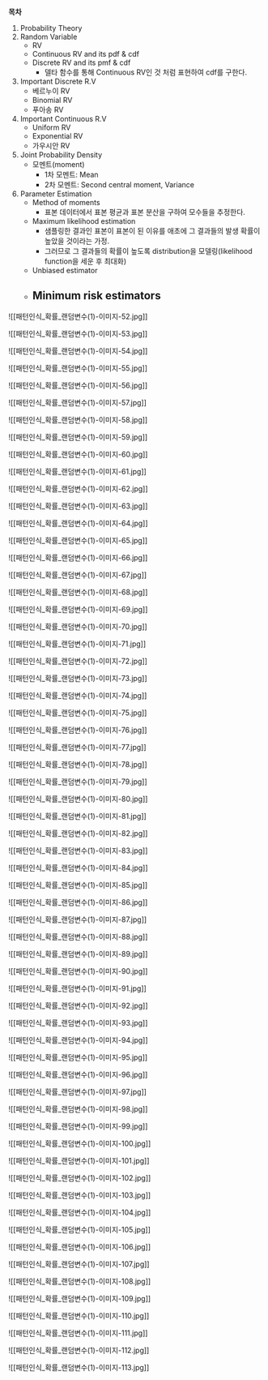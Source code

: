 **목차**
1. Probability Theory
2. Random Variable
	- RV
	- Continuous RV and its pdf & cdf
	- Discrete RV and its pmf & cdf
		- 델타 함수를 통해 Continuous RV인 것 처럼 표현하여 cdf를 구한다.
1. Important Discrete R.V
	- 베르누이 RV
	- Binomial RV
	- 푸아송 RV
2. Important Continuous R.V
	- Uniform RV
	- Exponential RV
	- 가우시안 RV
3. Joint Probability Density
	- 모멘트(moment)
		- 1차 모멘트: Mean
		- 2차 모멘트: Second central moment, Variance
1. Parameter Estimation
	- Method of moments
		- 표본 데이터에서 표본 평균과 표본 분산을 구하여 모수들을 추정한다.
	- Maximum likelihood estimation
		- 샘플링한 결과인 표본이 표본이 된 이유를 애초에 그 결과들의 발생 확률이 높았을 것이라는 가정.
		- 그러므로 그 결과들의 확률이 높도록 distribution을 모델링(likelihood function을 세운 후 최대화)
	- Unbiased estimator
	- Minimum risk estimators
		- 


![[패턴인식_확률_랜덤변수(1)-이미지-52.jpg]]

![[패턴인식_확률_랜덤변수(1)-이미지-53.jpg]]

![[패턴인식_확률_랜덤변수(1)-이미지-54.jpg]]

![[패턴인식_확률_랜덤변수(1)-이미지-55.jpg]]

![[패턴인식_확률_랜덤변수(1)-이미지-56.jpg]]

![[패턴인식_확률_랜덤변수(1)-이미지-57.jpg]]

![[패턴인식_확률_랜덤변수(1)-이미지-58.jpg]]

![[패턴인식_확률_랜덤변수(1)-이미지-59.jpg]]

![[패턴인식_확률_랜덤변수(1)-이미지-60.jpg]]

![[패턴인식_확률_랜덤변수(1)-이미지-61.jpg]]

![[패턴인식_확률_랜덤변수(1)-이미지-62.jpg]]

![[패턴인식_확률_랜덤변수(1)-이미지-63.jpg]]

![[패턴인식_확률_랜덤변수(1)-이미지-64.jpg]]

![[패턴인식_확률_랜덤변수(1)-이미지-65.jpg]]

![[패턴인식_확률_랜덤변수(1)-이미지-66.jpg]]

![[패턴인식_확률_랜덤변수(1)-이미지-67.jpg]]

![[패턴인식_확률_랜덤변수(1)-이미지-68.jpg]]

![[패턴인식_확률_랜덤변수(1)-이미지-69.jpg]]

![[패턴인식_확률_랜덤변수(1)-이미지-70.jpg]]

![[패턴인식_확률_랜덤변수(1)-이미지-71.jpg]]

![[패턴인식_확률_랜덤변수(1)-이미지-72.jpg]]

![[패턴인식_확률_랜덤변수(1)-이미지-73.jpg]]

![[패턴인식_확률_랜덤변수(1)-이미지-74.jpg]]

![[패턴인식_확률_랜덤변수(1)-이미지-75.jpg]]

![[패턴인식_확률_랜덤변수(1)-이미지-76.jpg]]

![[패턴인식_확률_랜덤변수(1)-이미지-77.jpg]]

![[패턴인식_확률_랜덤변수(1)-이미지-78.jpg]]

![[패턴인식_확률_랜덤변수(1)-이미지-79.jpg]]

![[패턴인식_확률_랜덤변수(1)-이미지-80.jpg]]

![[패턴인식_확률_랜덤변수(1)-이미지-81.jpg]]

![[패턴인식_확률_랜덤변수(1)-이미지-82.jpg]]

![[패턴인식_확률_랜덤변수(1)-이미지-83.jpg]]

![[패턴인식_확률_랜덤변수(1)-이미지-84.jpg]]

![[패턴인식_확률_랜덤변수(1)-이미지-85.jpg]]

![[패턴인식_확률_랜덤변수(1)-이미지-86.jpg]]

![[패턴인식_확률_랜덤변수(1)-이미지-87.jpg]]

![[패턴인식_확률_랜덤변수(1)-이미지-88.jpg]]

![[패턴인식_확률_랜덤변수(1)-이미지-89.jpg]]

![[패턴인식_확률_랜덤변수(1)-이미지-90.jpg]]

![[패턴인식_확률_랜덤변수(1)-이미지-91.jpg]]

![[패턴인식_확률_랜덤변수(1)-이미지-92.jpg]]

![[패턴인식_확률_랜덤변수(1)-이미지-93.jpg]]

![[패턴인식_확률_랜덤변수(1)-이미지-94.jpg]]

![[패턴인식_확률_랜덤변수(1)-이미지-95.jpg]]

![[패턴인식_확률_랜덤변수(1)-이미지-96.jpg]]

![[패턴인식_확률_랜덤변수(1)-이미지-97.jpg]]

![[패턴인식_확률_랜덤변수(1)-이미지-98.jpg]]

![[패턴인식_확률_랜덤변수(1)-이미지-99.jpg]]

![[패턴인식_확률_랜덤변수(1)-이미지-100.jpg]]

![[패턴인식_확률_랜덤변수(1)-이미지-101.jpg]]

![[패턴인식_확률_랜덤변수(1)-이미지-102.jpg]]

![[패턴인식_확률_랜덤변수(1)-이미지-103.jpg]]

![[패턴인식_확률_랜덤변수(1)-이미지-104.jpg]]

![[패턴인식_확률_랜덤변수(1)-이미지-105.jpg]]

![[패턴인식_확률_랜덤변수(1)-이미지-106.jpg]]

![[패턴인식_확률_랜덤변수(1)-이미지-107.jpg]]

![[패턴인식_확률_랜덤변수(1)-이미지-108.jpg]]

![[패턴인식_확률_랜덤변수(1)-이미지-109.jpg]]

![[패턴인식_확률_랜덤변수(1)-이미지-110.jpg]]

![[패턴인식_확률_랜덤변수(1)-이미지-111.jpg]]

![[패턴인식_확률_랜덤변수(1)-이미지-112.jpg]]

![[패턴인식_확률_랜덤변수(1)-이미지-113.jpg]]
